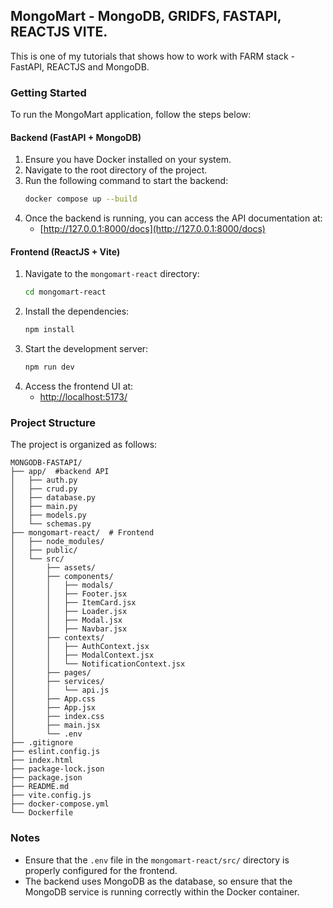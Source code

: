 ## MongoMart - MongoDB, GRIDFS, FASTAPI, REACTJS VITE.

This is one of my tutorials that shows how to work with FARM stack - FastAPI, REACTJS and MongoDB.

### Getting Started

To run the MongoMart application, follow the steps below:

#### Backend (FastAPI + MongoDB)
1. Ensure you have Docker installed on your system.
2. Navigate to the root directory of the project.
3. Run the following command to start the backend:
    ```bash
    docker compose up --build
    ```
4. Once the backend is running, you can access the API documentation at:
    - [http://127.0.0.1:8000/docs](http://127.0.0.1:8000/docs)

#### Frontend (ReactJS + Vite)
1. Navigate to the `mongomart-react` directory:
    ```bash
    cd mongomart-react
    ```
2. Install the dependencies:
    ```bash
    npm install
    ```
3. Start the development server:
    ```bash
    npm run dev
    ```
4. Access the frontend UI at:
    - [http://localhost:5173/](http://localhost:5173/)

### Project Structure

The project is organized as follows:

```
MONGODB-FASTAPI/
├── app/  #backend API
│   ├── auth.py
│   ├── crud.py
│   ├── database.py
│   ├── main.py
│   ├── models.py
│   └── schemas.py
├── mongomart-react/  # Frontend
│   ├── node_modules/
│   ├── public/
│   └── src/
│       ├── assets/
│       ├── components/
│       │   ├── modals/
│       │   ├── Footer.jsx
│       │   ├── ItemCard.jsx
│       │   ├── Loader.jsx
│       │   ├── Modal.jsx
│       │   ├── Navbar.jsx
│       ├── contexts/
│       │   ├── AuthContext.jsx
│       │   ├── ModalContext.jsx
│       │   └── NotificationContext.jsx
│       ├── pages/
│       ├── services/
│       │   └── api.js
│       ├── App.css
│       ├── App.jsx
│       ├── index.css
│       ├── main.jsx
│       └── .env
├── .gitignore
├── eslint.config.js
├── index.html
├── package-lock.json
├── package.json
├── README.md
├── vite.config.js
├── docker-compose.yml
└── Dockerfile
```

### Notes
- Ensure that the `.env` file in the `mongomart-react/src/` directory is properly configured for the frontend.
- The backend uses MongoDB as the database, so ensure that the MongoDB service is running correctly within the Docker container.
